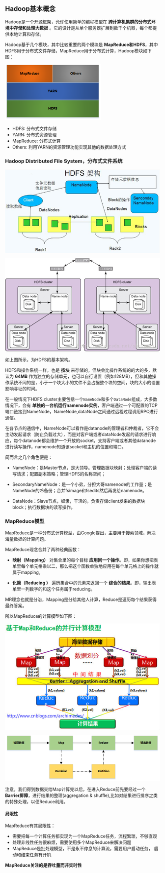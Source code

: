 ## Hadoop基本概念
Hadoop是一个开源框架，允许使用简单的编程模型在 **跨计算机集群的分布式环境中存储和处理大数据** 。它的设计是从单个服务器扩展到数千个机器，每个都提供本地计算和存储。

Hadoop基于几个模块，其中比较重要的两个模块是 **MapReduce和HDFS**，其中HDFS用于分布式文件存储，MapReduce用于分布式计算，Hadoop模块如下图：

![](image/hadoop0.png)

 - HDFS: 分布式文件存储
 - YARN: 分布式资源管理
 - MapReduce: 分布式计算
 - Others: 利用YARN的资源管理功能实现其他的数据处理方式

### Hadoop Distributed File System，分布式文件系统

![](image/hadoop1.png)

![](image/hadoop0.gif)

如上图所示，为HDFS的基本架构。

HDFS和操作系统一样，也是 **按块** 来存储的，但块会比操作系统的的大的多，默认为 **64MB** 作为独立的存储单元，也可以自行设置（例如128MB），但和其他操作系统不同的是，小于一个块大小的文件不会占据整个块的空间，块的大小的设置影响寻址的时间。

在一般情况下HDFS cluster主要包括一个`NameNode`和多个`DataNode`组成，大多数情况下，会有 **单独的一台机运行namenode实例**，客户端通过一个可配置的TCP端口链接到NameNode，NameNode,dataNode之间通过远程过程调用RPC进行通信。

在各节点的通信中，NameNode可以看作是datanode的管理者和仲裁者，它不会主动发起请求（防止负载过大），而是对客户端或者dataNode发起的请求进行响应，每个datanode都会维护一个开放的socket，支持客户端或者其他datanode进行读写操作，namenode知道该socket和主机的位置和端口。

简而言之几个角色便是：

- NameNode：是Master节点，是大领导。管理数据块映射；处理客户端的读写请求；配置副本策略；管理HDFS的名称空间；

- SecondaryNameNode：是一个小弟，分担大哥namenode的工作量；是NameNode的冷备份；合并fsimage和fsedits然后再发给namenode。

- DataNode：Slave节点，奴隶，干活的。负责存储client发来的数据块block；执行数据块的读写操作。

### MapReduce模型
MapReduce是一种分布式计算模型，由Google提出，主要用于搜索领域，解决海量数据的计算问题。


MapReduce理念合并了两种经典函数：

 - **映射（Mapping）** 对集合里的每个目标 **应用同一个操作**。即，如果你想把表单里每个单元格乘以二，那么把这个函数单独地应用在每个单元格上的操作就属于mapping。

 - **化简（Reducing ）** 遍历集合中的元素来返回一个  **综合的结果**。即，输出表单里一列数字的和这个任务属于reducing。

MR理念也就是分治，Mapping是分给其他人计算，Reduce是遍历每个结果获得最终答案。

所以MapReduce的计算模型如下图：

![](image/mapreduce0.jpg)

![](image/mapreduce0.png)


注意，我们得到数据交给Map计算完以后，在进入Reduce前先要经过一个 **Barrier屏障**，进行结果的整理(aggregation & shuffle),比如对结果进行排序之类的特殊处理，以便Reduce利用。


#### 局限性
MapReduce有其局限性：

 - 需要把每一个计算任务都实现为一个MapReduce任务，流程繁琐，不够直观
 - 处理非线性任务很麻烦，需要使用多个MapReduce来解决问题
 - MapReduce是批处理模型，不是永不停息的计算流，需要用户启动任务， 启动和结束任务有开销.


**MapReduce关注的是吞吐量而非实时性**
